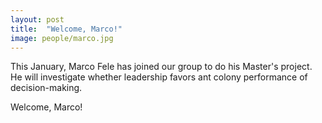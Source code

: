 ```yaml
---
layout: post
title:  "Welcome, Marco!"
image: people/marco.jpg
---
```


This January, Marco Fele has joined our group to do his Master's project. He will investigate whether leadership favors ant colony performance of decision-making.

Welcome, Marco! 
